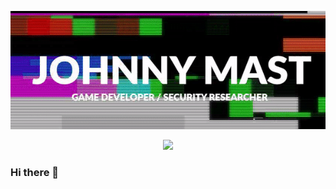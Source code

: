 
<p align="center"> 
  <img src="https://github.com/johnnymast/johnnymast/blob/master/banner/banner.gif" loop="none" />
</p>


<!-- retro visitor counter -->
<p align="center"> 
  <img src="https://profile-counter.glitch.me/johnnymast/count.svg" loop="none" />
</p>


### Hi there 👋

<!--
**johnnymast/johnnymast** is a ✨ _special_ ✨ repository because its `README.md` (this file) appears on your GitHub profile.

Here are some ideas to get you started:

- 🔭 I’m currently working on ...
- 🌱 I’m currently learning ...
- 👯 I’m looking to collaborate on ...
- 🤔 I’m looking for help with ...
- 💬 Ask me about ...
- 📫 How to reach me: ...
- 😄 Pronouns: ...
- ⚡ Fun fact: ...
-->
